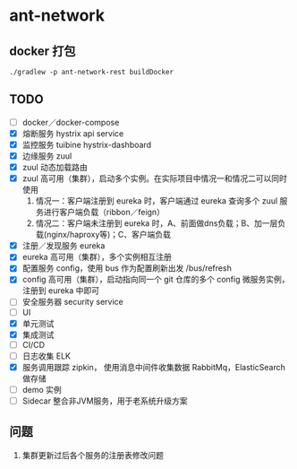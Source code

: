 # ant-network

## docker 打包

```
./gradlew -p ant-network-rest buildDocker
```

## TODO

- [ ] docker／docker-compose
- [x] 熔断服务 hystrix api service
- [x] 监控服务 tuibine hystrix-dashboard
- [x] 边缘服务 zuul
- [x] zuul 动态加载路由
- [x] zuul 高可用（集群），启动多个实例。在实际项目中情况一和情况二可以同时使用
    1. 情况一：客户端注册到 eureka 时，客户端通过 eureka 查询多个 zuul 服务进行客户端负载（ribbon／feign）
    2. 情况二：客户端未注册到 eureka 时，A、前面做dns负载；B、加一层负载(nginx/haproxy等)；C、客户端负载
- [x] 注册／发现服务 eureka
- [x] eureka 高可用（集群），多个实例相互注册
- [x] 配置服务 config，使用 bus 作为配置刷新出发 /bus/refresh
- [x] config 高可用（集群），启动指向同一个 git 仓库的多个 config 微服务实例，注册到 eureka 中即可
- [ ] 安全服务器 security service
- [ ] UI
- [x] 单元测试
- [x] 集成测试
- [ ] CI/CD
- [ ] 日志收集 ELK
- [x] 服务调用跟踪 zipkin， 使用消息中间件收集数据 RabbitMq，ElasticSearch 做存储
- [ ] demo 实例
- [ ] Sidecar 整合非JVM服务，用于老系统升级方案

## 问题

1. 集群更新过后各个服务的注册表修改问题
